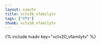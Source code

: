 ```yaml
--- 
layout: sieutv
title: vctv20_vfamilytv
tags: ["VTV"]
thumb: vctv20_vfamilytv
---
```

{% include tvadv key="vctv20_vfamilytv" %}

